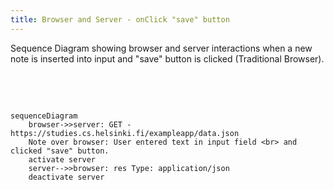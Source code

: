 ```yaml
---
title: Browser and Server - onClick "save" button
---
```


Sequence Diagram showing browser and server interactions when a new note is inserted into input and "save" button is clicked (Traditional Browser).

<br>
<br>

``` mermaid

sequenceDiagram
    browser->>server: GET - https://studies.cs.helsinki.fi/exampleapp/data.json
    Note over browser: User entered text in input field <br> and clicked "save" button.
    activate server
    server-->>browser: res Type: application/json
    deactivate server
```
